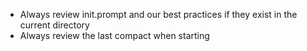 - Always review init.prompt and our best practices if they exist in the current directory
- Always review the last compact when starting